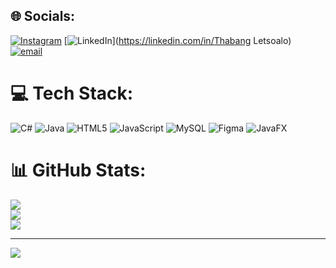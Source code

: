 
## 🌐 Socials:
[![Instagram](https://img.shields.io/badge/Instagram-%23E4405F.svg?logo=Instagram&logoColor=white)](https://instagram.com/last.born_za) [![LinkedIn](https://img.shields.io/badge/LinkedIn-%230077B5.svg?logo=linkedin&logoColor=white)](https://linkedin.com/in/Thabang Letsoalo) [![email](https://img.shields.io/badge/Email-D14836?logo=gmail&logoColor=white)](mailto:chokiletsoalo@gmail.com) 

# 💻 Tech Stack:
![C#](https://img.shields.io/badge/c%23-%23239120.svg?style=for-the-badge&logo=csharp&logoColor=white) ![Java](https://img.shields.io/badge/java-%23ED8B00.svg?style=for-the-badge&logo=openjdk&logoColor=white) ![HTML5](https://img.shields.io/badge/html5-%23E34F26.svg?style=for-the-badge&logo=html5&logoColor=white) ![JavaScript](https://img.shields.io/badge/javascript-%23323330.svg?style=for-the-badge&logo=javascript&logoColor=%23F7DF1E) ![MySQL](https://img.shields.io/badge/mysql-4479A1.svg?style=for-the-badge&logo=mysql&logoColor=white) ![Figma](https://img.shields.io/badge/figma-%23F24E1E.svg?style=for-the-badge&logo=figma&logoColor=white) ![JavaFX](https://img.shields.io/badge/javafx-%23FF0000.svg?style=for-the-badge&logo=javafx&logoColor=white)
# 📊 GitHub Stats:
![](https://github-readme-stats.vercel.app/api?username=ThabangLets&theme=dark&hide_border=false&include_all_commits=false&count_private=false)<br/>
![](https://nirzak-streak-stats.vercel.app/?user=ThabangLets&theme=dark&hide_border=false)<br/>
![](https://github-readme-stats.vercel.app/api/top-langs/?username=ThabangLets&theme=dark&hide_border=false&include_all_commits=false&count_private=false&layout=compact)

---
[![](https://visitcount.itsvg.in/api?id=ThabangLets&icon=0&color=0)](https://visitcount.itsvg.in)

<!-- Proudly created with GPRM ( https://gprm.itsvg.in ) -->
